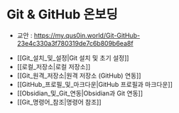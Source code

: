 # Git & GitHub 온보딩

- 교안 : https://my.qus0in.world/Git-GitHub-23e4c330a3f780319de7c6b809b6ea8f

* [[Git_설치_및_설정|Git 설치 및 초기 설정]]
* [[로컬_저장소|로컬 저장소]]
* [[Git_원격_저장소|원격 저장소 (GitHub) 연동]]
* [[GitHub_프로필_및_마크다운|GitHub 프로필과 마크다운]]
* [[Obsidian_및_Git_연동|Obsidian과 Git 연동]]
* [[Git_명령어_참조|명령어 참조]]
